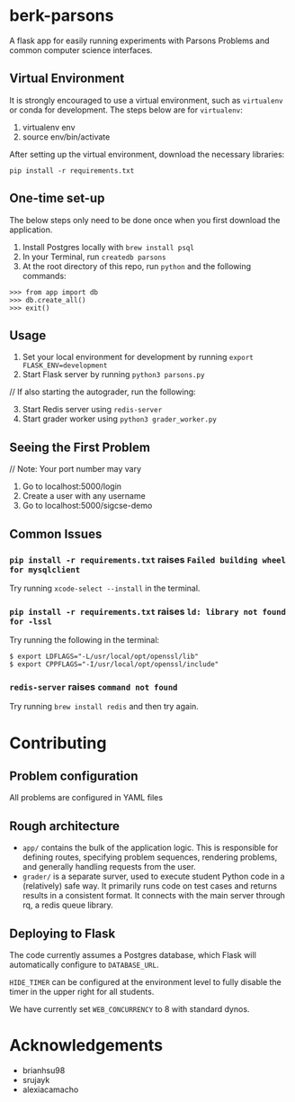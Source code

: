 # berk-parsons
A flask app for easily running experiments with Parsons Problems and common computer science interfaces.

## Virtual Environment
It is strongly encouraged to use a virtual environment, such as `virtualenv`
or conda for development. The steps below are for `virtualenv`:
1. virtualenv env
2. source env/bin/activate

After setting up the virtual environment, download the necessary libraries:
```
pip install -r requirements.txt
```

## One-time set-up
The below steps only need to be done once when you first download the application.
1. Install Postgres locally with `brew install psql`
2. In your Terminal, run `createdb parsons`
3. At the root directory of this repo, run `python` and the following commands:
```
>>> from app import db
>>> db.create_all()
>>> exit()
```

## Usage

1. Set your local environment for development by running `export FLASK_ENV=development`
2. Start Flask server by running `python3 parsons.py`

// If also starting the autograder, run the following:

3. Start Redis server using `redis-server`
4. Start grader worker using `python3 grader_worker.py`

## Seeing the First Problem
// Note: Your port number may vary
1. Go to localhost:5000/login
2. Create a user with any username
3. Go to localhost:5000/sigcse-demo

## Common Issues

### `pip install -r requirements.txt` raises `Failed building wheel for mysqlclient`
Try running `xcode-select --install` in the terminal.

### `pip install -r requirements.txt` raises `ld: library not found for -lssl`
Try running the following in the terminal:
```
$ export LDFLAGS="-L/usr/local/opt/openssl/lib"
$ export CPPFLAGS="-I/usr/local/opt/openssl/include"
```

### `redis-server` raises `command not found`
Try running `brew install redis` and then try again.

# Contributing
## Problem configuration
All problems are configured in YAML files

## Rough architecture
* `app/` contains the bulk of the application logic. This is responsible for defining routes, specifying problem sequences, rendering problems, and generally handling requests from the user.
* `grader/` is a separate surver, used to execute student Python code in a (relatively) safe way. It primarily runs code on test cases and returns results in a consistent format. It connects with the main server through rq, a redis queue library.

## Deploying to Flask
The code currently assumes a Postgres database, which Flask will automatically configure to `DATABASE_URL`.

`HIDE_TIMER` can be configured at the environment level to fully disable the timer in the upper right for all students.

We have currently set `WEB_CONCURRENCY` to 8 with standard dynos.

# Acknowledgements
* brianhsu98
* srujayk
* alexiacamacho
